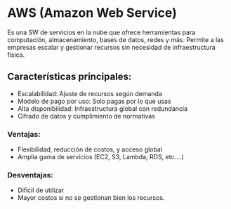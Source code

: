 # AWS (Amazon Web Service) 

Es una SW de servicios en la nube que ofrece herramientas para computación, almacenamiento, bases de datos, redes y más. Permite a las empresas escalar y gestionar recursos sin necesidad de infraestructura física.

## Características principales:
- Escalabilidad: Ajuste de recursos según demanda
- Modelo de pago por uso: Solo pagas por lo que usas
- Alta disponibilidad: Infraestructura global con redundancia
- Cifrado de datos y cumplimiento de normativas
  
### Ventajas:
- Flexibilidad, reducción de costos, y acceso global
- Amplia gama de servicios (EC2, S3, Lambda, RDS, etc....)

### Desventajas:
- Dificil de utilizar
- Mayor costos si no se gestionan bien los recursos.
